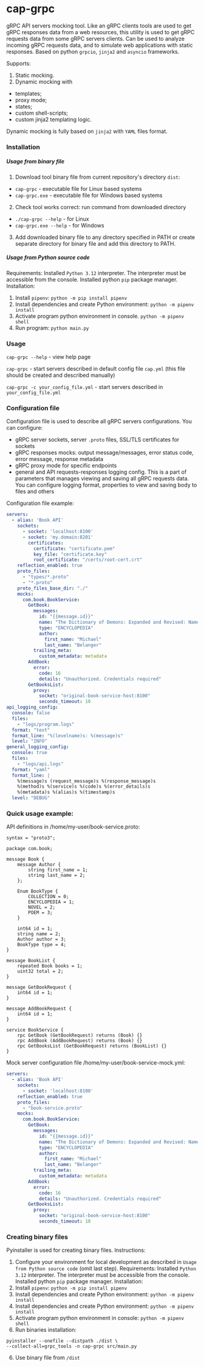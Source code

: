 # cap-grpc

gRPC API servers mocking tool. Like an gRPC clients tools are used to get
gRPC responses data from a web resources, this utility is used to get
gRPC requests data from some gRPC servers clients. Can be used to
analyze incoming gRPC requests data, and to simulate web applications
with static responses. Based on python `grpcio`, `jinja2` and `asyncio`
frameworks.

Supports:
1. Static mocking.
2. Dynamic mocking with 
  * templates;
  * proxy mode;
  * states;
  * custom shell-scripts;
  * custom jinja2 templating logic.

Dynamic mocking is fully based on `jinja2` with `YAML` files format.

### Installation
##### Usage from binary file
1. Download tool binary file from current repository's directory `dist`:
 - `cap-grpc` - executable file for Linux based systems
 - `cap-grpc.exe` - executable file for Windows based systems
2. Check tool works correct: run command from downloaded directory
 - `./cap-grpc --help` - for Linux
 - `cap-grpc.exe --help` - for Windows
3. Add downloaded binary file to any directory specified in PATH or create
separate directory for binary file and add this directory to PATH.

##### Usage from Python source code
Requirements: Installed `Python 3.12` interpreter. The interpreter must be
accessible from the console. Installed python `pip` package manager.
Installation:
1. Install `pipenv`:
```python -m pip install pipenv```
2. Install dependencies and create Python environment:
```python -m pipenv install```
3. Activate program python environment in console.
```python -m pipenv shell```
4. Run program:
```python main.py```

### Usage

`cap-grpc --help` - view help page

`cap-grpc` - start servers described in default config file `cap.yml` (this
file should be created and described manually)

`cap-grpc -c your_config_file.yml` - start servers described in
`your_config_file.yml`

### Configuration file

Configuration file is used to describe all gRPC servers
configurations. You can configure:
- gRPC server sockets, server `.proto` files, SSL/TLS certificates for
sockets
- gRPC responses mocks: output message/messages, error status code,
error message, response metadata
- gRPC proxy mode for specific endpoints
- general and API requests-responses logging config. This is
a part of parameters that manages viewing and saving all gRPC requests
data. You can configure logging format, properties to view and
saving body to files and others

Configuration file example:

```yaml
servers:
  - alias: 'Book API'
    sockets:
      - socket: 'localhost:8100'
      - socket: 'my.domain:8201'
        certificates:
          certificate: "certificate.pem"
          key_file: "certificate.key"
          root_certificate: "/certs/root-cert.crt"
    reflection_enabled: true
    proto_files:
      - "types/*.proto"
      - "*.proto"
    proto_files_base_dir: "./"
    mocks:
      com.book.BookService:
        GetBook:
          messages:
            id: "{{message.id}}"
            name: "The Dictionary of Demons: Expanded and Revised: Names of the Damned"
            type: "ENCYCLOPEDIA"
            author:
              first_name: "Michael"
              last_name: "Belanger"
          trailing_meta:
            custom_metadata: metadata
        AddBook:
          error:
            code: 16
            details: "Unauthorized. Credentials required"
        GetBooksList:
          proxy: 
            socket: "original-book-service-host:8100"
            seconds_timeout: 10
api_logging_config:
  console: false
  files:
    - "logs/program.logs"
  format: "text"
  format_line: "%(levelname)s: %(message)s"
  level: "INFO"
general_logging_config:
  console: true
  files:
    - "logs/api.logs"
  format: "yaml"
  format_line: |
    %(message)s (request_message)s %(response_message)s
    %(method)s %(service)s %(code)s %(error_details)s
    %(metadata)s %(alias)s %(timestamp)s
  level: "DEBUG"
```

### Quick usage example:

API definitions in /home/my-user/book-service.proto:
```
syntax = "proto3";

package com.book;

message Book {
    message Author {
        string first_name = 1;
        string last_name = 2;
    };

    Enum BookType {
        COLLECTION = 0;
        ENCYCLOPEDIA = 1;
        NOVEL = 2;
        POEM = 3;
    }

    int64 id = 1;
    string name = 2;
    Author author = 3;
    BookType type = 4;
}

message BookList {
    repeated Book books = 1;
    uint32 total = 2;
}

message GetBookRequest {
    int64 id = 1;
}

message AddBookRequest {
    int64 id = 1;
}

service BookService {
    rpc GetBook (GetBookRequest) returns (Book) {}
    rpc AddBook (AddBookRequest) returns (Book) {}
    rpc GetBooksList (GetBookRequest) returns (BookList) {}
}
```

Mock server configuration file /home/my-user/book-service-mock.yml:
```yaml
servers:
  - alias: 'Book API'
    sockets:
      - socket: 'localhost:8100'
    reflection_enabled: true
    proto_files:
      - "book-service.proto"
    mocks:
      com.book.BookService:
        GetBook:
          messages:
            id: "{{message.id}}"
            name: "The Dictionary of Demons: Expanded and Revised: Names of the Damned"
            type: "ENCYCLOPEDIA"
            author:
              first_name: "Michael"
              last_name: "Belanger"
          trailing_meta:
            custom_metadata: metadata
        AddBook:
          error:
            code: 16
            details: "Unauthorized. Credentials required"
        GetBooksList:
          proxy: 
            socket: "original-book-service-host:8100"
            seconds_timeout: 10
```

### Creating binary files
Pyinstaller is used for creating binary files. Instructions:
1. Configure your environment for local development as described in
`Usage from Python source code` (omit last step).
Requirements: Installed `Python 3.12` interpreter. The interpreter must be
accessible from the console. Installed python `pip` package manager.
Installation:
1. Install `pipenv`:
```python -m pip install pipenv```
2. Install dependencies and create Python environment:
```python -m pipenv install```
3. Install dependencies and create Python environment:
```python -m pipenv install```
4. Activate program python environment in console:
```python -m pipenv shell```
5. Run binaries installation:
```
pyinstaller --onefile --distpath ./dist \
--collect-all=grpc_tools -n cap-grpc src/main.py
```
6. Use binary file from `/dist`
